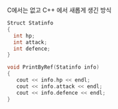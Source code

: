 C에서는 없고 C++ 에서 새롭게 생긴 방식

```C++
Struct Statinfo
{
  int hp;
  int attack;
  int defence;
}

void PrintByRef(Statinfo info)
{
   cout << info.hp << endl;
   cout << info.attack << endl;
   cout << info.defence << endl;
}
```
